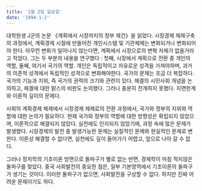 ```yaml
---
title: '1월 2일 일요일'
date: '1994-1-2'
---
```

대학원생 J군의 논문 《계획에서 시장까지의 정부 재건》을 읽었다. 시장경제 체제구축의 과정에서, 계획경제 시절에 만들어진 개인시스템 및 기관체제는 변화되거나 변화되어야 한다. 아무런 변화가 일어나지 않는다면, 계획에서 시장으로의 변혁 자체가 없을거라고 적었다. 그는 두 부분의 내용을 연구했다 : 첫째, 시장에서 계획으로 전환 중 개인의 역할, 둘째, 여기서 국가의 역할. 개인은 독립적이고 자유로운 성격을 가져야하며, 과거의 의존적 성격에서 독립적인 성격으로 변화해야한다. 국가의 문제는 조금 더 복잡하다. 국가의 기능과 지위, 즉 국가의 권력의 크기와 관련이 있다. 헤겔의 시민사회 개념을 논의하고, 헤겔에 대한 맑스의 비판도 논의했다. 그러나 충분히 전개하지 못했다. 지면한계와 이론적 깊이의 문제다.

사회의 계획경제 체제에서 시장경제 체제로의 전환 과정에서, 국가와 정부의 지위와 역할에 대한 논의가 필요하다. 현재 국가와 정부의 역할에 대한 방향성은 확립되지 않았으며, 이론적으로 해결되지 않았다. 실천에도 인지되지 않았기에, 과정 속에 많은 문제가 발생했다. 시장경제의 발전 중 발생가능한 문제는 실질적인 문제와 현실적인 문제로 변한다. 이론상 해결할 수 없다면, 실천에도 깊이 들어가기 어렵고, 앞으로 나아 갈 수 없다.

그러나 정치학의 기초이론 방면으로 돌파구가 별로 없는 반면, 경제학이 마침 적지않은 돌파구를 찾았다. 중국 사회발전의 중요한 점은, 일부 기본영역에서 기초이론의 돌파구가 생기는 것이다. 이러한 돌파구가 없으면, 사회발전을 구상할 수 없다. 하지만 진짜 어려운 문제이기도 하다.
